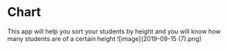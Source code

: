 # Chart
This app will help you sort your students by height and you will know how many students are of a certain height
![image](2019-09-15 (7).png)
